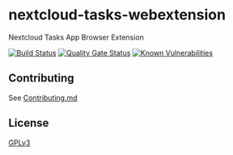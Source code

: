 # nextcloud-tasks-webextension

Nextcloud Tasks App Browser Extension

[![Build Status](https://cloud.drone.io/api/badges/Riscue/nextcloud-tasks-webextension/status.svg)](https://cloud.drone.io/Riscue/nextcloud-tasks-webextension)
[![Quality Gate Status](https://sonarcloud.io/api/project_badges/measure?project=Riscue_nextcloud-tasks-webextension&metric=alert_status)](https://sonarcloud.io/dashboard?id=Riscue_nextcloud-tasks-webextension)
[![Known Vulnerabilities](https://snyk.io/test/github/Riscue/nextcloud-tasks-webextension/badge.svg?targetFile=package.json)](https://snyk.io/test/github/Riscue/nextcloud-tasks-webextension?targetFile=package.json)

## Contributing

See [Contributing.md](Contributing.md)

## License
[GPLv3](https://choosealicense.com/licenses/gpl-3.0/)
